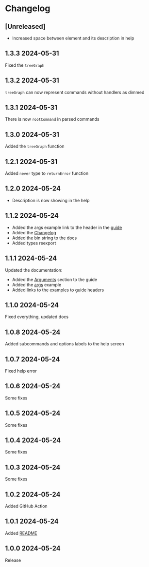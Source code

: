 # Changelog

## [Unreleased]

- Increased space between element and its description in help

## 1.3.3 2024-05-31

Fixed the `treeGraph`

## 1.3.2 2024-05-31

`treeGraph` can now represent commands without handlers as dimmed

## 1.3.1 2024-05-31

There is now `rootCommand` in parsed commands

## 1.3.0 2024-05-31

Added the `treeGraph` function

## 1.2.1 2024-05-31

Added `never` type to `returnError` function

## 1.2.0 2024-05-24

- Description is now showing in the help

## 1.1.2 2024-05-24

- Added the args example link to the header in the [guide](./docs/guide.md)
- Added the [Changelog](./CHANGELOG.md)
- Added the bin string to the docs
- Added types reexport

## 1.1.1 2024-05-24

Updated the documentation:
- Added the [Arguments](./docs/guide.md#Arguments) section to the guide
- Added the [args](./docs/examples/args.mjs) example
- Added links to the examples to guide headers

## 1.1.0 2024-05-24

Fixed everything, updated docs

## 1.0.8 2024-05-24

Added subcommands and options labels to the help screen

## 1.0.7 2024-05-24

Fixed help error

## 1.0.6 2024-05-24

Some fixes

## 1.0.5 2024-05-24

Some fixes

## 1.0.4 2024-05-24

Some fixes

## 1.0.3 2024-05-24

Some fixes

## 1.0.2 2024-05-24

Added GitHub Action

## 1.0.1 2024-05-24

Added [README](./README.md)

## 1.0.0 2024-05-24

Release
